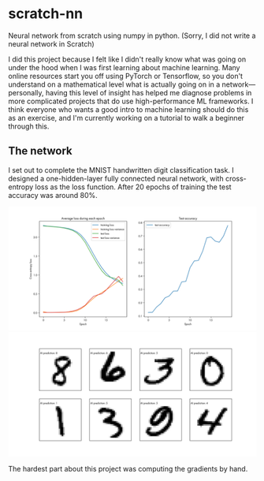 # scratch-nn
Neural network from scratch using numpy in python. (Sorry, I did not write a neural network in Scratch)

I did this project because I felt like I didn't really know what was going on under the hood when I was first learning about machine learning. Many online resources start you off using PyTorch or Tensorflow, so you don't understand on a mathematical level what is actually going on in a network—personally, having this level of insight has helped me diagnose problems in more complicated projects that do use high-performance ML frameworks. I think everyone who wants a good intro to machine learning should do this as an exercise, and I'm currently working on a tutorial to walk a beginner through this. 

## The network
I set out to complete the MNIST handwritten digit classification task. I designed a one-hidden-layer fully connected neural network, with cross-entropy loss as the loss function. After 20 epochs of training the test accuracy was around 80%. 

<img src=https://github.com/IssraAli/scratch-nn/blob/0fb363eac72e663481dbe69b18011f0f845a4b6e/loss_accuracy.png>
<img src=https://github.com/IssraAli/scratch-nn/blob/0fb363eac72e663481dbe69b18011f0f845a4b6e/samples.png>

The hardest part about this project was computing the gradients by hand. 
